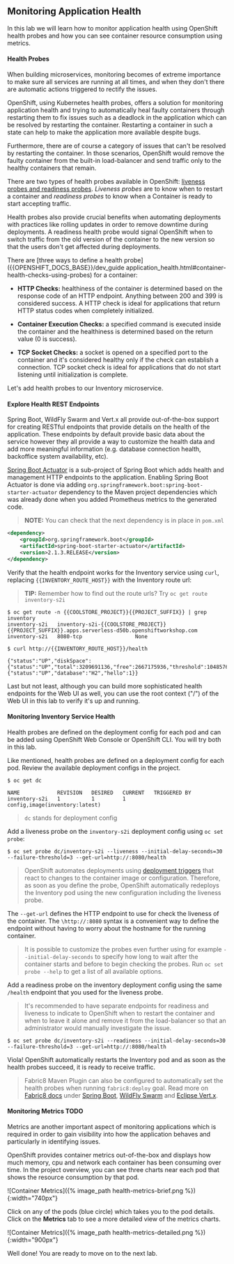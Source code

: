 ## Monitoring Application Health 

In this lab we will learn how to monitor application health using OpenShift health probes and how you can see container resource consumption using metrics.

####  Health Probes

When building microservices, monitoring becomes of extreme importance to make sure all services are running at all times, and when they don't there are automatic actions triggered to rectify the issues. 

OpenShift, using Kubernetes health probes, offers a solution for monitoring application health and trying to automatically heal faulty containers through restarting them to fix issues such as a deadlock in the application which can be resolved by restarting the container. Restarting a container in such a state can help to make the application more available despite bugs.

Furthermore, there are of course a category of issues that can't be resolved by restarting the container. 
In those scenarios, OpenShift would remove the faulty container from the built-in load-balancer and send traffic only to the healthy containers that remain.

There are two types of health probes available in OpenShift: [liveness probes and readiness probes]({{OPENSHIFT_DOCS_BASE}}/dev_guide/application_health.html#container-health-checks-using-probes). *Liveness probes* are to know when to restart a container and *readiness probes* to know when a Container is ready to start accepting traffic.

Health probes also provide crucial benefits when automating deployments with practices like rolling updates in order to remove downtime during deployments. A readiness health probe would signal OpenShift when to switch traffic from the old version of the container to the new version so that the users don't get affected during deployments.

There are [three ways to define a health probe]({{OPENSHIFT_DOCS_BASE}}/dev_guide application_health.html#container-health-checks-using-probes) for a container:

* **HTTP Checks:** healthiness of the container is determined based on the response code of an HTTP endpoint. Anything between 200 and 399 is considered success. A HTTP check is ideal for applications that return HTTP status codes when completely initialized.

* **Container Execution Checks:** a specified command is executed inside the container and the healthiness is determined based on the return value (0 is success). 

* **TCP Socket Checks:** a socket is opened on a specified port to the container and it's considered healthy only if the check can establish a connection. TCP socket check is ideal for applications that do not start listening until initialization is complete.
 
Let's add health probes to our Inventory microservice.

####  Explore Health REST Endpoints

Spring Boot, WildFly Swarm and Vert.x all provide out-of-the-box support for creating RESTful endpoints that provide details on the health of the application. These endpoints by default provide basic data about the service however they all provide a way to customize the health data and add more meaningful information (e.g. database connection health, backoffice system availability, etc).

[Spring Boot Actuator](http://docs.spring.io/spring-boot/docs/current/reference/htmlsingle/#production-ready) is a sub-project of Spring Boot which adds health and management HTTP endpoints to the application. Enabling Spring Boot Actuator is done via adding `org.springframework.boot:spring-boot-starter-actuator` dependency to the Maven project dependencies which was already done when you added Prometheus metrics to the generated code.

> **NOTE:** You can check that the next dependency is in place in `pom.xml`

~~~xml
<dependency>
    <groupId>org.springframework.boot</groupId>
    <artifactId>spring-boot-starter-actuator</artifactId>
    <version>2.1.3.RELEASE</version>
</dependency>
~~~

Verify that the health endpoint works for the Inventory service using `curl`, replacing `{{INVENTORY_ROUTE_HOST}}` 
with the Inventory route url:

> **TIP:** Remember how to find out the route urls? Try `oc get route inventory-s2i` 

~~~shell
$ oc get route -n {{COOLSTORE_PROJECT}}{{PROJECT_SUFFIX}} | grep inventory
inventory-s2i   inventory-s2i-{{COOLSTORE_PROJECT}}{{PROJECT_SUFFIX}}.apps.serverless-d50b.openshiftworkshop.com             inventory-s2i   8080-tcp                 None
~~~

~~~shell
$ curl http://{{INVENTORY_ROUTE_HOST}}/health

{"status":"UP","diskSpace":{"status":"UP","total":3209691136,"free":2667175936,"threshold":10485760},"db":{"status":"UP","database":"H2","hello":1}}
~~~

Last but not least, although you can build more sophisticated health endpoints for the Web UI as well, you 
can use the root context ("/") of the Web UI in this lab to verify it's up and running.

####  Monitoring Inventory Service Health

Health probes are defined on the deployment config for each pod and can be added using OpenShift Web Console or OpenShift CLI. You will try both in this lab.

Like mentioned, health probes are defined on a deployment config for each pod. Review the available deployment configs in the project. 

~~~shell
$ oc get dc

NAME            REVISION   DESIRED   CURRENT   TRIGGERED BY
inventory-s2i   1          1         1         config,image(inventory:latest)
~~~

> `dc` stands for deployment config

Add a liveness probe on the `inventory-s2i` deployment config using `oc set probe`:

~~~shell
$ oc set probe dc/inventory-s2i --liveness --initial-delay-seconds=30 --failure-threshold=3 --get-url=http://:8080/health
~~~

> OpenShift automates deployments using [deployment triggers]({{OPENSHIFT_DOCS_BASE}}/dev_guide/deployments/basic_deployment_operations.html#triggers) that react to changes to the container image or configuration. Therefore, as soon as you define the probe, OpenShift automatically redeploys the Inventory pod using the new configuration including the liveness probe. 

The `--get-url` defines the HTTP endpoint to use for check the liveness of the container. The `\http://:8080` syntax is a convenient way to define the endpoint without having to worry about the hostname for the running container. 

> It is possible to customize the probes even further using for example `--initial-delay-seconds` to specify how long to wait after the container starts and before to begin checking the probes. Run `oc set probe --help` to get a list of all available options.

Add a readiness probe on the inventory deployment config using the same `/health` endpoint that you used for the liveness probe.

> It's recommended to have separate endpoints for readiness and liveness to indicate to OpenShift when to restart the container and when to leave it alone and remove it from the load-balancer so that an administrator would  manually investigate the issue. 

~~~shell
$ oc set probe dc/inventory-s2i --readiness --initial-delay-seconds=30 --failure-threshold=3 --get-url=http://:8080/health 
~~~

Viola! OpenShift automatically restarts the Inventory pod and as soon as the 
health probes succeed, it is ready to receive traffic. 

> Fabric8 Maven Plugin can also be configured to automatically set the health probes when running `fabric8:deploy` goal. Read more on [Fabric8 docs](https://maven.fabric8.io/#enrichers) under [Spring Boot](https://maven.fabric8.io/#f8-spring-boot-health-check), [WildFly Swarm](https://maven.fabric8.io/#f8-wildfly-swarm-health-check) and [Eclipse Vert.x](https://maven.fabric8.io/#f8-vertx-health-check).

#### Monitoring Metrics TODO

Metrics are another important aspect of monitoring applications which is required in order to gain visibility into how the application behaves and particularly in identifying issues.

OpenShift provides container metrics out-of-the-box and displays how much memory, cpu and network each container has been consuming over time. In the project overview, you can see three charts near each pod that shows the resource consumption by that pod.

![Container Metrics]({% image_path health-metrics-brief.png %}){:width="740px"}

Click on any of the pods (blue circle) which takes you to the pod details. Click on the **Metrics** tab to see a more detailed view of the metrics charts.

![Container Metrics]({% image_path health-metrics-detailed.png %}){:width="900px"}

Well done! You are ready to move on to the next lab.
